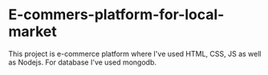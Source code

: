 # E-commers-platform-for-local-market
This project is e-commerce platform where I've used HTML, CSS, JS as well as Nodejs.
For database I've used mongodb.
